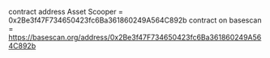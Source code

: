 contract address Asset Scooper = 0x2Be3f47F734650423fc6Ba361860249A564C892b
contract on basescan = https://basescan.org/address/0x2Be3f47F734650423fc6Ba361860249A564C892b